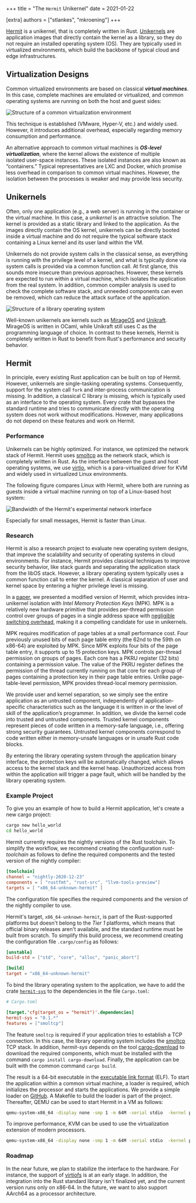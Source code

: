 +++
title = "The <code>Hermit</code> Unikernel"
date = 2021-01-22

[extra]
authors = ["stlankes", "mkroening"]
+++

[Hermit](http://hermit-os.org) is a unikernel, that is completely written in Rust.
[Unikernels](http://unikernel.org/) are application images that directly contain the kernel as a library, so they do not require an installed operating system (OS).
They are typically used in virtualized environments, which build the backbone of typical cloud and edge infrastructures.

<!-- more -->

<!-- showcase-intro -->

## Virtualization Designs

Common virtualized environments are based on classical **_virtual machines_**.
In this case, complete machines are emulated or virtualized, and common operating systems are running on both the host and guest sides:

![Structure of a common virtualization environment](common_vm.png)

This technique is established (VMware, Hyper-V, etc.) and widely used.
However, it introduces additional overhead, especially regarding memory consumption and performance.

An alternative approach to common virtual machines is **_OS-level virtualization_**, where the kernel allows the existence of multiple isolated user-space instances.
These isolated instances are also known as “containers.”
Typical representatives are LXC and Docker, which promise less overhead in comparison to common virtual machines.
However, the isolation between the processes is weaker and may provide less security.

## Unikernels

Often, only one application (e.g., a web server) is running in the container or the virtual machine.
In this case, a _unikernel_ is an attractive solution.
The kernel is provided as a static library and linked to the application.
As the images directly contain the OS kernel, unikernels can be directly booted inside a virtual machine and do not require the typical software stack containing a Linux kernel and its user land within the VM.

Unikernels do not provide system calls in the classical sense, as everything is running with the privilege level of a kernel, and what is typically done via system calls is provided via a common function call.
At first glance, this sounds more insecure than previous approaches.
However, these kernels are expected to run within a virtual machine, which isolates the application from the real system.
In addition, common compiler analysis is used to check the complete software stack, and unneeded components can even be removed, which can reduce the attack surface of the application.

![Structure of a library operating system](libos.png)

Well-known unikernels are kernels such as [MirageOS](https://mirage.io/) and [Unikraft](http://www.unikraft.org/).
MirageOS is written in OCaml, while Unikraft still uses C as the programming language of choice.
In contrast to these kernels, Hermit is completely written in Rust to benefit from Rust's performance and security behavior.

## Hermit

In principle, every existing Rust application can be built on top of Hermit.
However, unikernels are single-tasking operating systems.
Consequently, support for the system call `fork` and inter-process communication is missing.
In addition, a classical C library is missing, which is typically used as an interface to the operating system.
Every crate that bypasses the standard runtime and tries to communicate directly with the operating system does not work without modifications.
However, many applications do not depend on these features and work on Hermit.

### Performance

Unikernels can be highly optimized.
For instance, we optimized the network stack of Hermit.
Hermit uses [smoltcp](https://github.com/smoltcp-rs/smoltcp) as the network stack, which is completely written in Rust.
As the interface between the guest and host operating systems, we use [virtio](https://www.linux-kvm.org/page/Virtio), which is a para-virtualized driver for KVM and widely used in virtualized Linux environments.

The following figure compares Linux with Hermit, where both are running as guests inside a virtual machine running on top of a Linux-based host system:

![Bandwidth of the Hermit's experimental network interface](bandwidth.png)

Especially for small messages, Hermit is faster than Linux.

### Research

Hermit is also a research project to evaluate new operating system designs, that improve the scalability and security of operating systems in cloud environments.
For instance, Hermit provides classical techniques to improve security behavior, like stack guards and separating the application stack from the libOS stack.
However, a library operating system typically uses a common function call to enter the kernel.
A classical separation of user and kernel space by entering a higher privilege level is missing.

In a [paper](https://www.ssrg.ece.vt.edu/papers/vee20-mpk.pdf), we presented a modified version of Hermit, which provides intra-unikernel isolation with _Intel Memory Protection Keys_ (MPK).
MPK is a relatively new hardware primitive that provides per-thread permission control over groups of pages in a single address space with [negligible switching overhead](https://www.usenix.org/conference/atc19/presentation/park-soyeon), making it a compelling candidate for use in unikernels.

MPK requires modification of page tables at a small performance cost.
Four previously unused bits of each page table entry (the 62nd to the 59th on x86-64) are exploited by MPK.
Since MPK exploits four bits of the page table entry, it supports up to 15 protection keys.
MPK controls per-thread permission on groups of pages.
Each core has a PKRU register (32 bits) containing a permission value.
The value of the PKRU register defines the permission of the thread currently running on that core for each group of pages containing a protection key in their page table entries.
Unlike page-table-level permission, MPK provides thread-local memory permission.

We provide user and kernel separation, so we simply see the entire application as an untrusted component, independently of application-specific characteristics such as the language it is written in or the level of skill of the application’s programmer.
In addition, we divide the kernel code into trusted and untrusted components.
Trusted kernel components represent pieces of code written in a memory-safe language, i.e., offering strong security guarantees.
Untrusted kernel components correspond to code written either in memory-unsafe languages or in unsafe Rust code blocks.

By entering the library operating system through the application binary interface, the protection keys will be automatically changed, which allows access to the kernel stack and the kernel heap.
Unauthorized access from within the application will trigger a page fault, which will be handled by the library operating system.

### Example Project

To give you an example of how to build a Hermit application, let's create a new cargo project:

```sh
cargo new hello_world
cd hello_world
```

Hermit currently requires the nightly versions of the Rust toolchain.
To simplify the workflow, we recommend creating the configuration _rust-toolchain_ as follows to define the required components and the tested version of the nightly compiler:

```toml
[toolchain]
channel = "nightly-2020-12-23"
components = [ "rustfmt", "rust-src", "llvm-tools-preview"]
targets = [ "x86_64-unknown-hermit" ]
```

The configuration file specifies the required components and the version of the nightly compiler to use.

Hermit's target, `x86_64-unknown-hermit`, is part of the Rust-supported platforms but doesn't belong to the *Tier 1* platforms, which means that official binary releases aren't available, and the standard runtime must be built from scratch.
To simplify this build process, we recommend creating the configuration file `.cargo/config` as follows:

```toml
[unstable]
build-std = ["std", "core", "alloc", "panic_abort"]

[build]
target = "x86_64-unknown-hermit"
```

To bind the library operating system to the application, we have to add the crate [`hermit-sys`](https://crates.io/crates/hermit-sys) to the dependencies in the file `Cargo.toml`:

```toml
# Cargo.toml

[target.'cfg(target_os = "hermit")'.dependencies]
hermit-sys = "0.1.*"
features = ["smoltcp"]
```

The feature `smoltcp` is required if your application tries to establish a TCP connection.
In this case, the library operating system includes the [smoltcp](https://github.com/smoltcp-rs/smoltcp) TCP stack.
In addition, _hermit-sys_ depends on the tool [cargo-download](https://crates.io/crates/cargo-download) to download the required components, which must be installed with the command `cargo install cargo-download`.
Finally, the application can be built with the common command `cargo build`.

The result is a 64-bit executable in the [executable link format](https://refspecs.linuxfoundation.org/elf/elf.pdf) (ELF).
To start the application within a common virtual machine, a loader is required, which initializes the processor and starts the applications.
We provide a simple loader on [GitHub](https://github.com/hermit-os/loader).
A Makefile to build the loader is part of the project.
Thereafter, QEMU can be used to start Hermit in a VM as follows:

```sh
qemu-system-x86_64 -display none -smp 1 -m 64M -serial stdio  -kernel path_to_loader -initrd path_to_app/app -cpu qemu64,apic,fsgsbase,rdtscp,xsave,fxsr
```

To improve performance, KVM can be used to use the virtualization extension of modern processors.

```sh
qemu-system-x86_64 -display none -smp 1 -m 64M -serial stdio  -kernel path_to_loader -initrd path_to_hello_world/hello_world -enable-kvm -cpu host
```

### Roadmap

In the near future, we plan to stabilize the interface to the hardware.
For instance, the support of [virtiofs](https://virtio-fs.gitlab.io/) is at an early stage.
In addition, the integration into the Rust standard library isn't finalized yet, and the current version runs only on x86-64.
In the future, we want to also support AArch64 as a processor architecture.
